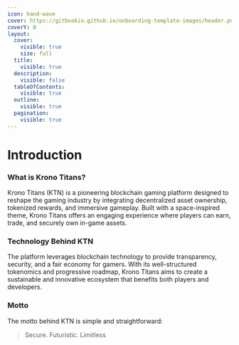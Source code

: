 ```yaml
---
icon: hand-wave
cover: https://gitbookio.github.io/onboarding-template-images/header.png
coverY: 0
layout:
  cover:
    visible: true
    size: full
  title:
    visible: true
  description:
    visible: false
  tableOfContents:
    visible: true
  outline:
    visible: true
  pagination:
    visible: true
---
```


# Introduction

### What is Krono Titans?

Krono Titans (KTN) is a pioneering blockchain gaming platform designed to reshape the gaming industry by integrating decentralized asset ownership, tokenized rewards, and immersive gameplay. Built with a space-inspired theme, Krono Titans offers an engaging experience where players can earn, trade, and securely own in-game assets.

### Technology Behind KTN

The platform leverages blockchain technology to provide transparency, security, and a fair economy for gamers. With its well-structured tokenomics and progressive roadmap, Krono Titans aims to create a sustainable and innovative ecosystem that benefits both players and developers.

### Motto

The motto behind KTN is simple and straightforward:

> Secure. Futuristic. Limitless

